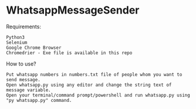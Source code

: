 # WhatsappMessageSender

Requirements:

    Python3
    Selenium
    Google Chrome Browser
    Chromedrier - Exe file is available in this repo
   

How to use?

    Put whatsapp numbers in numbers.txt file of people whom you want to send message.
    Open whatsapp.py using any editor and change the string text of message variable.
    Open your terminal/command prompt/powershell and run whatsapp.py using "py whatsapp.py" command.

